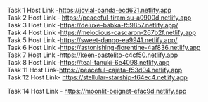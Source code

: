 Task 1 Host Link -https://jovial-panda-ecd621.netlify.app
<br>
Task 2 Host Link - https://peaceful-tiramisu-a0900d.netlify.app
<br>
Task 3 Host Link -https://deluxe-babka-f59857.netlify.app/
<br>
Task 4 Host Link -https://melodious-cascaron-267b2f.netlify.app
<br>
Task 5 Host Link -https://sweet-dango-ea9941.netlify.app/
<br>
Task 6 Host Link -https://astonishing-florentine-4af836.netlify.app
<br>
Task 7 Host Link -https://keen-pastelito-c4cf50.netlify.app
<br>
Task 8 Host Link -https://teal-tanuki-6e4098.netlify.app
<br>
 Task 11 Host Link-https://peaceful-cajeta-f53d04.netlify.app
 <br>
Task 12 Host Link- https://stellular-starship-f64ec4.netlify.app





Task 14 Host Link - https://moonlit-beignet-efac9d.netlify.app
<br>


